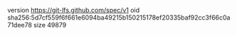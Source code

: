 version https://git-lfs.github.com/spec/v1
oid sha256:5d7cf559f6f661e6094ba49215b150215178ef20335baf92cc3f66c0a71dee78
size 49879
